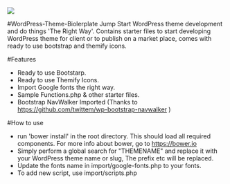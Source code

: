 <img src="http://i.imgur.com/osBTEHQ.png">

#WordPress-Theme-Biolerplate
Jump Start WordPress theme development and do things 'The Right Way'. 
Contains starter files to start developing WordPress theme for client or to publish on a market place, comes with ready to use bootstrap and themify icons.

#Features
- Ready to use Bootstarp.
- Ready to use Themify Icons.
- Import Google fonts the right way.
- Sample Functions.php & other starter files.
- Bootstrap NavWalker Imported (Thanks to https://github.com/twittem/wp-bootstrap-navwalker )

#How to use
- run 'bower install' in the root directory. This should load all required components. For more info about bower, go to https://bower.io
- Simply perform a global search for "THEMENAME" and replace it with your WordPress theme name or slug, The prefix etc will be replaced.
- Update the fonts name in import/google-fonts.php to your fonts.
- To add new script, use import/scripts.php
